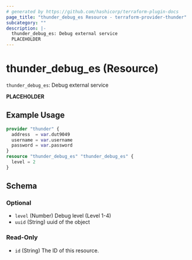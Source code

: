 ```yaml
---
# generated by https://github.com/hashicorp/terraform-plugin-docs
page_title: "thunder_debug_es Resource - terraform-provider-thunder"
subcategory: ""
description: |-
  thunder_debug_es: Debug external service
  PLACEHOLDER
---
```


# thunder_debug_es (Resource)

`thunder_debug_es`: Debug external service

__PLACEHOLDER__

## Example Usage

```terraform
provider "thunder" {
  address  = var.dut9049
  username = var.username
  password = var.password
}
resource "thunder_debug_es" "thunder_debug_es" {
  level = 2
}
```

<!-- schema generated by tfplugindocs -->
## Schema

### Optional

- `level` (Number) Debug level (Level 1-4)
- `uuid` (String) uuid of the object

### Read-Only

- `id` (String) The ID of this resource.


